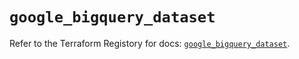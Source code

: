 # `google_bigquery_dataset`

Refer to the Terraform Registory for docs: [`google_bigquery_dataset`](https://registry.terraform.io/providers/hashicorp/google/4.75.1/docs/resources/bigquery_dataset).
